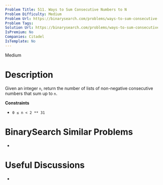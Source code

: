 ```yaml
---
Problem Title: 511. Ways to Sum Consecutive Numbers to N
Problem Difficulty: Medium
Problem Url: https://binarysearch.com/problems/ways-to-sum-consecutive-numbers-to-n/
Problem Tags: 
Solution Url: https://binarysearch.com/problems/ways-to-sum-consecutive-numbers-to-n/solutions/
IsPremium: No
Companies: Citadel
IsTemplate: No
---
```


<span style="color: ;">Medium</span>

# Description

Given an integer `n`, return the number of lists of non-negative consecutive numbers that sum up to `n`.

**Constraints**
- `0 ≤ n < 2 ** 31`

# BinarySearch Similar Problems

- []()

# Useful Discussions

- []()
